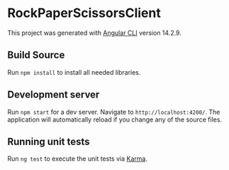 # RockPaperScissorsClient

This project was generated with [Angular CLI](https://github.com/angular/angular-cli) version 14.2.9.

## Build Source

Run `npm install` to install all needed libraries.

## Development server

Run `npm start` for a dev server. Navigate to `http://localhost:4200/`. The application will automatically reload if you change any of the source files.

## Running unit tests

Run `ng test` to execute the unit tests via [Karma](https://karma-runner.github.io).
